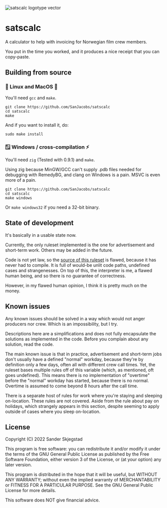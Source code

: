 ![satscalc logotype vector](https://user-images.githubusercontent.com/21090839/164118463-ca2ab578-3347-4764-bc74-dae629646a89.svg)

# satscalc
A calculator to help with invoicing for Norwegian film crew members.

You put in the time you worked, and it produces a nice receipt that you can copy-paste.

## Building from source

### 🐧 Linux and MacOS 🍎

You'll need `gcc` and `make`.

```
git clone https://github.com/SanJacobs/satscalc
cd satscalc
make
```

And if you want to install it, do:

```
sudo make install
```

### 🪟 Windows / cross-compilation ⚡

You'll need `zig` (Tested with 0.9.1) and `make`.

Using zig because MinGW/GCC can't supply .pdb files needed for debugging with RemedyBG, and clang on Windows is a pain. MSVC is even more of a pain.

```
git clone https://github.com/SanJacobs/satscalc
cd satscalc
make windows
```
Or `make windows32` if you need a 32-bit binary.

## State of development

It's basically in a usable state now.

Currently, the only ruleset implemented is the one for advertisement and short-term work.
Others may be added in the future.

Code is not yet law, so the [source of this ruleset](https://filmforbundet.no/wp-content/uploads/2022/04/Reklameoverenskomsten.pdf) is flawed, because it has never had to compile.
It is full of would-be unlit code paths, undefined cases and strangenesses.
On top of this, the interpreter is me, a flawed human being, and so there is no guarantee of correctness.

However, in my flawed human opinion, I think it is pretty much on the money.

## Known issues

Any known issues should be solved in a way which would not anger producers nor crew.
Which is an impossibility, but I try.

Descriptions here are a simplifications and does not fully encapsulate the solutions as implemented in the code.
Before you complain about any solution, read the code.

The main known issue is that in practice, advertisement and short-term jobs don't usually have a defined "normal" workday, because they're by definition only a few days, often all with different crew call times.
Yet, the ruleset bases multiple rules off of this variable (which, as mentioned, oft goes undefined).
This means there is no implementation of "overtime" before the "normal" workday has started, because there is no normal.
Overtime is assumed to come beyond 8 hours after the call time.

There is a separate host of rules for work where you're staying and sleeping on-location.
These rules are not covered.
Aside from the rule about pay on holidays, which strangely appears in this section, despite seeming to apply outside of cases where you sleep on-location.

## License

Copyright (C) 2022 Sander Skjegstad

This program is free software: you can redistribute it and/or modify
it under the terms of the GNU General Public License as published by
the Free Software Foundation, either version 3 of the License, or
(at your option) any later version.

This program is distributed in the hope that it will be useful,
but WITHOUT ANY WARRANTY; without even the implied warranty of
MERCHANTABILITY or FITNESS FOR A PARTICULAR PURPOSE.  See the
GNU General Public License for more details.

This software does NOT give financial advice.

